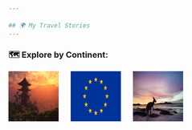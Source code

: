 ```yaml
---

## 🌍 My Travel Stories
---
```

### 🗺️ Explore by Continent:
<span style="display: inline-block; margin-right: 20px;">
  <a href="asia.md"><img src="asia.jpg" alt="asia" style="width: 100px; height: 100px;"></a>
</span>
<span style="display: inline-block; margin-right: 20px;">
  <a href="europe.md"><img src="eu.png" alt="europe" style="width: 100px; height: 100px;"></a>
</span>
<span style="display: inline-block;">
  <a href="oceania.md"><img src="aus.jpg" alt="oceania" style="width: 100px; height: 100px;"></a>
</span>


